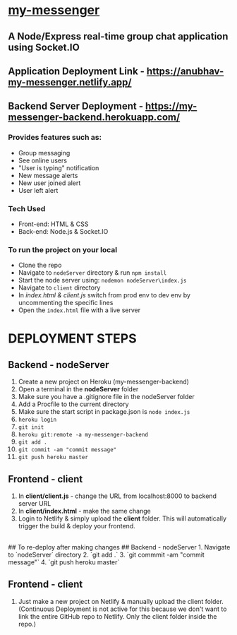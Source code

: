 # [my-messenger](https://anubhav-my-messenger.netlify.app/)

## A Node/Express real-time group chat application using Socket.IO
## Application Deployment Link - https://anubhav-my-messenger.netlify.app/

## Backend Server Deployment - https://my-messenger-backend.herokuapp.com/
### Provides features such as:
* Group messaging
* See online users
* "User is typing" notification
* New message alerts
* New user joined alert
* User left alert

### Tech Used
* Front-end: HTML & CSS
* Back-end: Node.js & Socket.IO

### To run the project on your local
* Clone the repo
* Navigate to `nodeServer` directory & run `npm install` 
* Start the node server using: `nodemon nodeServer\index.js`
* Navigate to `client` directory
* In *index.html & client.js* switch from prod env to dev env by uncommenting the specific lines
* Open the `index.html` file with a live server


# DEPLOYMENT STEPS
## Backend - nodeServer
1. Create a new project on Heroku (my-messenger-backend)
2. Open a terminal in the **nodeServer** folder
3. Make sure you have a .gitignore file in the nodeServer folder
4. Add a Procfile to the current directory
5. Make sure the start script in package.json is `node index.js`
6. `heroku login`
7. `git init`
8. `heroku git:remote -a my-messenger-backend`
9. `git add .`
10. `git commit -am "commit message"`
11. `git push heroku master`

## Frontend - client
1. In **client/client.js** - change the URL from localhost:8000 to backend server URL
2. In **client/index.html** - make the same change
3. Login to Netlify & simply upload the **client** folder. This will automatically trigger the build & deploy your frontend.

<br>
## To re-deploy after making changes
## Backend - nodeServer
1. Navigate to `nodeServer` directory
2. `git add .`
3. `git commmit -am "commit message"`
4. `git push heroku master`

## Frontend - client
1. Just make a new project on Netlify & manually upload the client folder. (Continuous Deployment is not active for this because we don't want to link the entire GitHub repo to Netlify. Only the client folder inside the repo.)
